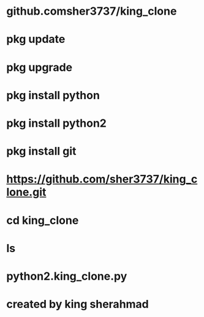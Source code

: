 # github.comsher3737/king_clone
# pkg update
# pkg upgrade
# pkg install python
# pkg install python2
# pkg install git
# https://github.com/sher3737/king_clone.git
# cd king_clone
# ls
# python2.king_clone.py
# created by king sherahmad 
